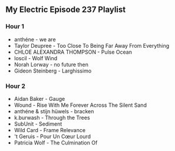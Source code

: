 ## My Electric Episode 237 Playlist

### Hour 1
* anthéne - we are
* Taylor Deupree - Too Close To Being Far Away From Everything
* CHLOE ALEXANDRA THOMPSON - Pulse Ocean
* loscil - Wolf Wind
* Norah Lorway - no future then
* Gideon Steinberg - Larghissimo

### Hour 2
* Aidan Baker - Gauge
* Wound - Rise With Me Forever Across The Silent Sand
* anthéne & stijn hüwels - bracken
* k.burwash - Through the Trees
* SubUnit - Sediment
* Wild Card - Frame Relevance
* 't Geruis - Pour Un Cœur Lourd
* Patricia Wolf - The Culmination Of
